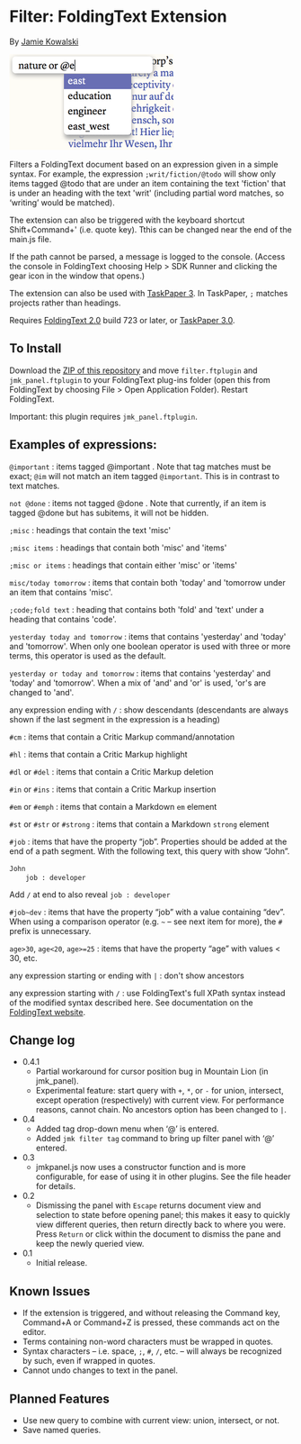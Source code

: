 # Filter: FoldingText Extension

By [Jamie Kowalski](https://github.com/jamiekowalski)

<img title="Filter plugin screenshot" src="filter_screenshot.png?raw=true" width="292" height="170" />

Filters a FoldingText document based on an expression given in a simple syntax. For example, the expression `;writ/fiction/@todo` will show only items tagged @todo that are under an item containing the text 'fiction' that is under an heading with the text 'writ' (including partial word matches, so ‘writing’ would be matched).

The extension can also be triggered with the keyboard shortcut Shift+Command+' (i.e. quote key). Tthis can be changed near the end of the main.js file.

If the path cannot be parsed, a message is logged to the console. (Access the console in FoldingText choosing Help > SDK Runner and clicking the gear icon in the window that opens.)

The extension can also be used with [TaskPaper 3](http://support.foldingtext.com/discussions/development-versions). In TaskPaper, `;` matches projects rather than headings.

Requires [FoldingText 2.0](http://support.foldingtext.com/discussions/development-versions) build 723 or later, or [TaskPaper 3.0](http://support.foldingtext.com/discussions/development-versions).

## To Install

Download the [ZIP of this repository](https://github.com/jamiekowalski/foldingtext-extra/archive/master.zip) and move `filter.ftplugin` and `jmk_panel.ftplugin` to your FoldingText plug-ins folder (open this from FoldingText by choosing File > Open Application Folder). Restart FoldingText.

Important: this plugin requires `jmk_panel.ftplugin`.

## Examples of expressions:

`@important`
: items tagged @important . Note that tag matches must be exact; `@im` will not match an item tagged `@important`. This is in contrast to text matches.

`not @done`
: items not tagged @done . Note that currently, if an item is tagged @done but has subitems, it will not be hidden.

`;misc`
: headings that contain the text 'misc'

`;misc items`
: headings that contain both 'misc' and 'items'

`;misc or items`
: headings that contain either 'misc' or 'items'

`misc/today tomorrow`
: items that contain both 'today' and 'tomorrow under an item that contains 'misc'.

`;code;fold text`
: heading that contains both 'fold' and 'text' under a heading that contains 'code'.

`yesterday today and tomorrow`
: items that contains 'yesterday' and 'today' and 'tomorrow'. When only one boolean operator is used with three or more terms, this operator is used as the default.

`yesterday or today and tomorrow`
: items that contains 'yesterday' and 'today' and 'tomorrow'. When a mix of 'and' and 'or' is used, 'or's are changed to 'and'.

any expression ending with `/`
: show descendants (descendants are always shown if the last segment in the expression is a heading)

`#cm`
: items that contain a Critic Markup command/annotation

`#hl`
: items that contain a Critic Markup highlight

`#dl` or `#del`
: items that contain a Critic Markup deletion

`#in` or `#ins`
: items that contain a Critic Markup insertion

`#em` or `#emph`
: items that contain a Markdown `em` element

`#st` or `#str` or `#strong`
: items that contain a Markdown `strong` element

`#job`
: items that have the property “job”. Properties should be added at the end of a path segment. With the following text, this query with show “John”.

    John
        job : developer

Add `/` at end to also reveal `job : developer`

`#job~dev`
: items that have the property “job” with a value containing “dev”. When using a comparison operator (e.g. `~` – see next item for more), the `#` prefix is unnecessary.

`age>30`, `age<20`, `age>=25`
: items that have the property “age” with values < 30, etc.

any expression starting or ending with `|`
: don't show ancestors

any expression starting with `/`
: use FoldingText's full XPath syntax instead of the modified syntax described here. See documentation on the [FoldingText website](http://www.foldingtext.com/sdk/nodepaths/).

## Change log

- 0.4.1
	- Partial workaround for cursor position bug in Mountain Lion (in jmk_panel).
	- Experimental feature: start query with `+`, `*`, or `-` for union, intersect, except operation (respectively) with current view. For performance reasons, cannot chain. No ancestors option has been changed to `|`.
- 0.4
	- Added tag drop-down menu when ‘@’ is entered.
	- Added `jmk filter tag` command to bring up filter panel with ‘@’ entered.
- 0.3
	- jmkpanel.js now uses a constructor function and is more configurable, for ease of using it in other plugins. See the file header for details.
- 0.2
	- Dismissing the panel with `Escape` returns document view and selection to state before opening panel; this makes it easy to quickly view different queries, then return directly back to where you were. Press `Return` or click within the document to dismiss the pane and keep the newly queried view.
- 0.1
	- Initial release.

## Known Issues

- If the extension is triggered, and without releasing the Command key, Command+A or Command+Z is pressed, these commands act on the editor.
- Terms containing non-word characters must be wrapped in quotes.
- Syntax characters – i.e. space, `;`, `#`, `/`, etc. – will always be recognized by such, even if wrapped in quotes.
- Cannot undo changes to text in the panel.

## Planned Features

- Use new query to combine with current view: union, intersect, or not.
- Save named queries.
